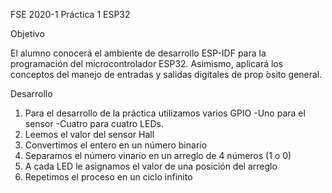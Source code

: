 FSE 2020-1 Práctica 1 ESP32 

Objetivo

El alumno conocerá el ambiente de desarrollo ESP-IDF para la programación del microcontrolador ESP32. Asimismo, aplicará los conceptos del manejo de entradas y salidas digitales de prop ́osito general.

Desarrollo 

1. Para el desarrollo de la práctica utilizamos varios GPIO
	-Uno para el sensor 
	-Cuatro para cuatro LEDs.
2. Leemos el valor del sensor Hall
3. Convertimos el entero en un número binario
4. Separamos el número vinario en un arreglo de 4  números (1 o 0)
5. A cada LED le asignamos el valor de una posición del arreglo 
6. Repetimos el proceso en un ciclo infinito

